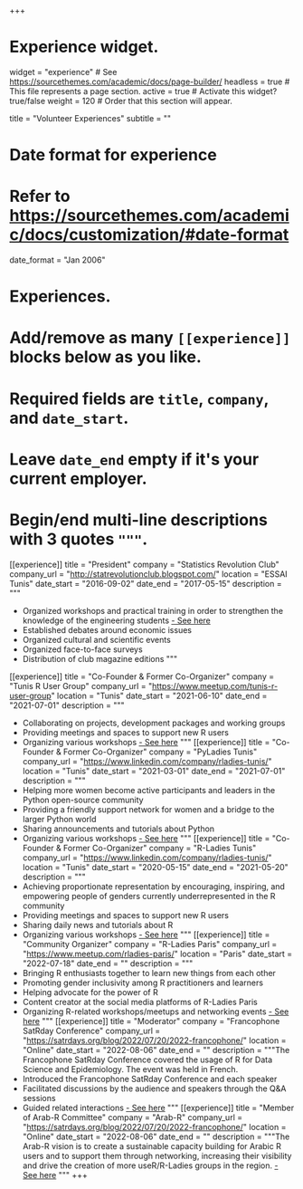 +++
# Experience widget.
widget = "experience"  # See https://sourcethemes.com/academic/docs/page-builder/
headless = true  # This file represents a page section.
active = true  # Activate this widget? true/false
weight = 120  # Order that this section will appear.

title = "Volunteer Experiences"
subtitle = ""

# Date format for experience
#   Refer to https://sourcethemes.com/academic/docs/customization/#date-format
date_format = "Jan 2006"

# Experiences.
#   Add/remove as many `[[experience]]` blocks below as you like.
#   Required fields are `title`, `company`, and `date_start`.
#   Leave `date_end` empty if it's your current employer.
#   Begin/end multi-line descriptions with 3 quotes `"""`.

[[experience]]
  title = "President"
  company = "Statistics Revolution Club"
  company_url = "http://statrevolutionclub.blogspot.com/"
  location = "ESSAI Tunis"
  date_start = "2016-09-02"
  date_end = "2017-05-15"
  description = """
  * Organized workshops and practical training in order to strengthen the knowledge of the engineering students [- See here](http://statrevolutionclub.blogspot.com/)
  * Established debates around economic issues
  * Organized cultural and scientific events
  * Organized face-to-face surveys
  * Distribution of club magazine editions
  """
  
[[experience]]
  title = "Co-Founder & Former Co-Organizer"
  company = "Tunis R User Group"
  company_url = "https://www.meetup.com/tunis-r-user-group"
  location = "Tunis"
  date_start = "2021-06-10"
  date_end = "2021-07-01"
  description = """
  * Collaborating on projects, development packages and working groups
  * Providing meetings and spaces to support new R users
  * Organizing various workshops [- See here](https://www.youtube.com/c/TunisRUserGroup/videos)
  """
[[experience]]
  title = "Co-Founder & Former Co-Organizer"
  company = "PyLadies Tunis"
  company_url = "https://www.linkedin.com/company/rladies-tunis/"
  location = "Tunis"
  date_start = "2021-03-01"
  date_end = "2021-07-01"
  description = """
  * Helping more women become active participants and leaders in the Python open-source community
  * Providing a friendly support network for women and a bridge to the larger Python world
  * Sharing announcements and tutorials about Python
  * Organizing various workshops [- See here](https://www.youtube.com/c/PyLadiesTunis/videos)
  """
[[experience]]
  title = "Co-Founder & Former Co-Organizer"
  company = "R-Ladies Tunis"
  company_url = "https://www.linkedin.com/company/rladies-tunis/"
  location = "Tunis"
  date_start = "2020-05-15"
  date_end = "2021-05-20"
  description = """
  * Achieving proportionate representation by encouraging, inspiring, and empowering people of genders currently underrepresented in the R community
  * Providing meetings and spaces to support new R users
  * Sharing daily news and tutorials about R
  * Organizing various workshops [- See here](https://www.youtube.com/channel/UCfoktGmvJ6rnME7mSP_Ww2g/videos)
  """
[[experience]]
  title = "Community Organizer"
  company = "R-Ladies Paris"
  company_url = "https://www.meetup.com/rladies-paris/"
  location = "Paris"
  date_start = "2022-07-18"
  date_end = ""
  description = """
  * Bringing R enthusiasts together to learn new things from each other
  * Promoting gender inclusivity among R practitioners and learners
  * Helping advocate for the power of R
  * Content creator at the social media platforms of R-Ladies Paris
  * Organizing R-related workshops/meetups and networking events [- See here](https://www.youtube.com/channel/UCWTFKtW_ReLP9zmMTYjRqug)
  """ 
[[experience]]
  title = "Moderator"
  company = "Francophone SatRday Conference"
  company_url = "https://satrdays.org/blog/2022/07/20/2022-francophone/"
  location = "Online"
  date_start = "2022-08-06"
  date_end = ""
  description = """The Francophone SatRday Conference covered the usage of R for Data Science and Epidemiology. The event was held in French.
  * Introduced the Francophone SatRday Conference and each speaker
  * Facilitated discussions by the audience and speakers through the Q&A sessions
  * Guided related interactions [- See here](https://satrdays.org/blog/2022/07/20/2022-francophone/)
  """
[[experience]]
  title = "Member of Arab-R Committee"
  company = "Arab-R"
  company_url = "https://satrdays.org/blog/2022/07/20/2022-francophone/"
  location = "Online"
  date_start = "2022-08-06"
  date_end = ""
  description = """The Arab-R vision is to create a sustainable capacity building for Arabic R users and to support them through networking, increasing their visibility and drive the creation of more useR/R-Ladies groups in the region. [- See here](https://arabr.github.io/)
  """ 
+++

